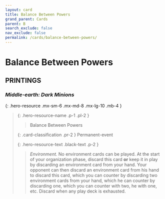 ```yaml
---
layout: card
title: Balance Between Powers
grand_parent: Cards
parent: B
search_exclude: false
nav_exclude: false
permalink: /cards/balance-between-powers/
---
```


# Balance Between Powers


## PRINTINGS


### _Middle-earth: Dark Minions_

{: .hero-resource .mx-sm-6 .mx-md-8 .mx-lg-10 .mb-4 }
> {: .hero-resource-name .p-1 .pl-2 }
> > <div class="card-mp"></div>
> > <div class="card-name">Balance Between Powers</div>
>
> {: .card-classification .pr-2 }
> Permanent-event
>
> {: .hero-resource-text .black-text .p-2 }
> > _Environment._ No environment cards can be played. At the start of your organization phase, discard this card **or** keep it in play by discarding an environment card from your hand. Your opponent can then discard an environment card from his hand to discard this card, which you can counter by discarding two environment cards from your hand, which he can counter by discarding one, which you can counter with two, he with one, etc. Discard when any play deck is exhausted.  
> 
